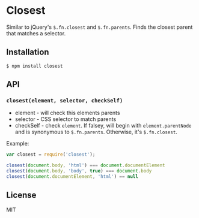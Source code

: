 # Closest

Similar to jQuery's `$.fn.closest` and `$.fn.parents`.
Finds the closest parent that matches a selector.

## Installation

    $ npm install closest

## API

### `closest(element, selector, checkSelf)`

* element - will check this elements parents
* selector - CSS selector to match parents
* checkSelf - check `element`.
  If falsey, will begin with `element.parentNode` and is synonymous to `$.fn.parents`.
  Otherwise, it's `$.fn.closest`.

Example:

```javascript
var closest = require('closest');

closest(document.body, 'html') === document.documentElement
closest(document.body, 'body', true) === document.body
closest(document.documentElement, 'html') == null
```

## License

  MIT
